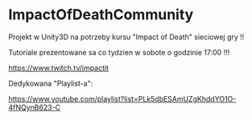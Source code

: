 # ImpactOfDeathCommunity
Projekt w Unity3D na potrzeby kursu "Impact of Death" sieciowej gry !!

Tutoriale prezentowane sa co tydzien w sobote o godzinie 17:00 !!!

https://www.twitch.tv/impactit

Dedykowana "Playlist-a":

https://www.youtube.com/playlist?list=PLk5dbESAmUZgKhddYO1O-4fNQynB623-C
